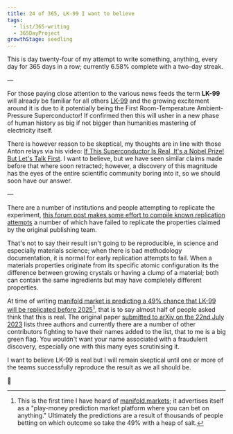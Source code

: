 ```yaml
---
title: 24 of 365, LK-99 I want to believe
tags: 
  - list/365-writing
  - 365DayProject
growthStage: seedling
---
```


This is day twenty-four of my attempt to write something, anything, every day for 365 days in a row; currently 6.58% complete with a two-day streak.

—

For those paying close attention to the various news feeds the term **LK-99** will already be familiar for all others [LK-99](https://en.wikipedia.org/wiki/LK-99) and the growing excitement around it is due to it potentially being the First Room-Temperature Ambient-Pressure Superconductor! If confirmed then this will usher in a new phase of human history as big if not bigger than humanities mastering of electricity itself.

There is however reason to be skeptical, my thoughts are in line with those Anton relays via his video: [If This Superconductor Is Real, It's a Nobel Prize! But Let's Talk First](https://www.youtube.com/watch?v=WV2AexANG34). I want to believe, but we have seen similar claims made before that where soon retracted; however, a discovery of this magnitude has the eyes of the entire scientific community boring into it, so we should soon have our answer.

—

There are a number of institutions and people attempting to replicate the experiment, [this forum post makes some effort to compile known replication attempts](https://forums.spacebattles.com/threads/claims-of-room-temperature-and-ambient-pressure-superconductor.1106083/page-13) a number of which have failed to replicate the properties claimed by the original publishing team.

That's not to say their result isn't going to be reproducible, in science and especially materials science; when there is bad methodology documentation, it is normal for early replication attempts to fail. When a materials properties originate from its specific atomic configuration its the difference between growing crystals or having a clump of a material; both can contain the same ingredients but may have completely different properties.

At time of writing [manifold market is predicting a 49% chance that LK-99 will be replicated before 2025](https://manifold.markets/QuantumObserver/will-the-lk99-room-temp-ambient-pre)[^1], that is to say almost half of people asked think that this is real. The original paper [submitted to arXiv on the 22nd July 2023](https://arxiv.org/abs/2307.12008) lists three authors and currently there are a number of other contributors fighting to have their names added to the list, that to me is a big green flag. You wouldn't want your name associated with a fraudulent discovery, especially one with this many eyes scrutinising it.

I want to believe LK-99 is real but I will remain skeptical until one or more of the teams successfully reproduce the result as we all should be.

🌻

[^1]: This is the first time I have heard of [manifold.markets](https://manifold.markets); it advertises itself as a "play-money prediction market platform where you can bet on anything." Ultimately the predictions are a result of thousands of people betting on which outcome so take the 49% with a heap of salt. 